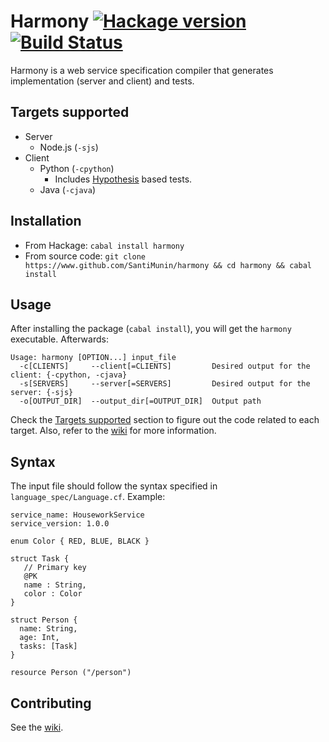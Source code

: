 # Harmony [![Hackage version](https://img.shields.io/hackage/v/harmony.svg?style=flat)](https://hackage.haskell.org/package/harmony) [![Build Status](https://secure.travis-ci.org/SantiMunin/harmony.svg?branch=master)](http://travis-ci.org/SantiMunin/harmony)
Harmony is a web service specification compiler that generates implementation (server and client) and tests.

## Targets supported

+ Server
  * Node.js (`-sjs`)
+ Client 
  + Python (`-cpython`)
    + Includes [Hypothesis](https://github.com/DRMacIver/hypothesis) based tests.
  + Java (`-cjava`)

## Installation

+ From Hackage: `cabal install harmony`
+ From source code: `git clone https://www.github.com/SantiMunin/harmony && cd harmony && cabal install`

## Usage

After installing the package (`cabal install`), you will get the `harmony` executable. Afterwards:

```
Usage: harmony [OPTION...] input_file
  -c[CLIENTS]     --client[=CLIENTS]         Desired output for the client: {-cpython, -cjava}
  -s[SERVERS]     --server[=SERVERS]         Desired output for the server: {-sjs}
  -o[OUTPUT_DIR]  --output_dir[=OUTPUT_DIR]  Output path
```
Check the [Targets supported](#targets-supported) section to figure out the code related to each target. Also, refer to the [wiki](https://github.com/SantiMunin/harmony/wiki) for more information.

## Syntax

The input file should follow the syntax specified in `language_spec/Language.cf`. Example:

    service_name: HouseworkService
    service_version: 1.0.0

    enum Color { RED, BLUE, BLACK }

    struct Task {
       // Primary key
       @PK
       name : String,
       color : Color
    }

    struct Person {
      name: String,
      age: Int,
      tasks: [Task]
    }

    resource Person ("/person")

## Contributing

See the [wiki](https://github.com/SantiMunin/harmony/wiki).
